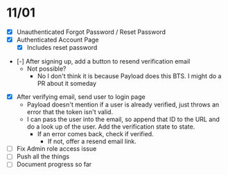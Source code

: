 # 11/01

- [x] Unauthenticated Forgot Password / Reset Password
- [x] Authenticated Account Page
  - [x] Includes reset password
- [-] After signing up, add a button to resend verification email
  - Not possible?
    - No I don't think it is because Payload does this BTS. I might do a PR about it someday
- [x] After verifying email, send user to login page
  - Payload doesn't mention if a user is already verified, just throws an error that the token isn't valid.
  - I can pass the user into the email, so append that ID to the URL and do a look up of the user. Add the verification state to state.
    - If an error comes back, check if verified.
      - If not, offer a resend email link.
- [ ] Fix Admin role access issue
- [ ] Push all the things
- [ ] Document progress so far